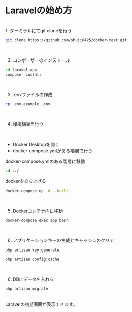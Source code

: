 # Laravelの始め方


<br>
1. ターミナルにてgit cloneを行う

```bash
git clone https://github.com/shuji0425/docker-test.git
```
<br>

2. コンポーザーのインストール
```bash
cd laravel-app
composer install
```
<br>

3. .envファイルの作成
```bash
cp .env.example .env
```
<br>

4. 環境構築を行う
<br>

+ Docker Desktopを開く
+ docker-compose.ymlがある階層で行う

docker-compose.ymlのある階層に移動
```bash
cd ../
```
dockerを立ち上げる
```bash
docker-compose up -d --build
```
<br>

5. Dockerコンテナ内に移動
```bash
docker-compose exec app bash
```
<br>

6. アプリケーションキーの生成とキャッシュのクリア
```bash
php artisan key:generate
```
```bash
php artisan config:cache
```
<br>

6. DBにデータを入れる
```bash
php artisan migrate
```

<br>
Laravelの初期画面が表示できます。

